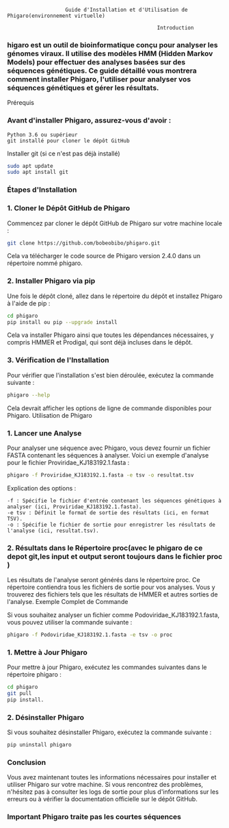                       Guide d'Installation et d'Utilisation de Phigaro(environnement virtuelle)

                                                     Introduction

### higaro est un outil de bioinformatique conçu pour analyser les génomes viraux. Il utilise des modèles HMM (Hidden Markov Models) pour effectuer des analyses basées sur des séquences génétiques. Ce guide détaillé vous montrera comment installer Phigaro, l'utiliser pour analyser vos séquences génétiques et gérer les résultats.
Prérequis

### Avant d'installer Phigaro, assurez-vous d'avoir :

    Python 3.6 ou supérieur
    git installé pour cloner le dépôt GitHub

Installer git (si ce n'est pas déjà installé)

```bash
sudo apt update
sudo apt install git
```

### Étapes d'Installation
### 1. Cloner le Dépôt GitHub de Phigaro

Commencez par cloner le dépôt GitHub de Phigaro sur votre machine locale :

```bash
git clone https://github.com/bobeobibo/phigaro.git
```

Cela va télécharger le code source de Phigaro version 2.4.0 dans un répertoire nommé phigaro.
### 2. Installer Phigaro via pip

Une fois le dépôt cloné, allez dans le répertoire du dépôt et installez Phigaro à l'aide de pip :

```bash
cd phigaro
pip install ou pip --upgrade install
```

Cela va installer Phigaro ainsi que toutes les dépendances nécessaires, y compris HMMER et Prodigal, qui sont déjà incluses dans le dépôt.
### 3. Vérification de l'Installation

Pour vérifier que l'installation s'est bien déroulée, exécutez la commande suivante :

```bash
phigaro --help
```

Cela devrait afficher les options de ligne de commande disponibles pour Phigaro.
Utilisation de Phigaro
### 1. Lancer une Analyse

Pour analyser une séquence avec Phigaro, vous devez fournir un fichier FASTA contenant les séquences à analyser. Voici un exemple d'analyse pour le fichier Proviridae_KJ183192.1.fasta :

```bash
phigaro -f Proviridae_KJ183192.1.fasta -e tsv -o resultat.tsv
```

Explication des options :

    -f : Spécifie le fichier d'entrée contenant les séquences génétiques à analyser (ici, Proviridae_KJ183192.1.fasta).
    -e tsv : Définit le format de sortie des résultats (ici, en format TSV).
    -o : Spécifie le fichier de sortie pour enregistrer les résultats de l'analyse (ici, resultat.tsv).

### 2. Résultats dans le Répertoire proc(avec le phigaro de ce depot git,les input et output seront toujours dans le fichier proc )

Les résultats de l'analyse seront générés dans le répertoire proc. Ce répertoire contiendra tous les fichiers de sortie pour vos analyses. Vous y trouverez des fichiers tels que les résultats de HMMER et autres sorties de l'analyse.
Exemple Complet de Commande

Si vous souhaitez analyser un fichier comme Podoviridae_KJ183192.1.fasta, vous pouvez utiliser la commande suivante :

```bash
phigaro -f Podoviridae_KJ183192.1.fasta -e tsv -o proc
```

### 1. Mettre à Jour Phigaro

Pour mettre à jour Phigaro, exécutez les commandes suivantes dans le répertoire phigaro :

```bash
cd phigaro
git pull
pip install.
```

### 2. Désinstaller Phigaro

Si vous souhaitez désinstaller Phigaro, exécutez la commande suivante :

```bash 
pip uninstall phigaro
```

### Conclusion

Vous avez maintenant toutes les informations nécessaires pour installer et utiliser Phigaro sur votre machine. Si vous rencontrez des problèmes, n'hésitez pas à consulter les logs de sortie pour plus d'informations sur les erreurs ou à vérifier la documentation officielle sur le dépôt GitHub.
### Important Phigaro traite pas les courtes séquences 
